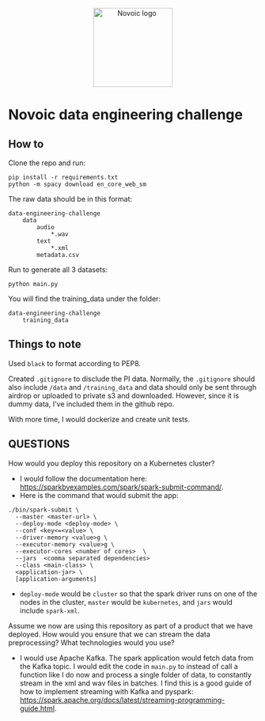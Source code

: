 <p align="center"><a href="https://novoic.com"><img src="https://assets.novoic.com/logo_320px.png" alt="Novoic logo" width="160"/></a></p>

# Novoic data engineering challenge

## How to

Clone the repo and run:
```
pip install -r requirements.txt
python -m spacy download en_core_web_sm
```

The raw data should be in this format:
```
data-engineering-challenge
    data
        audio
            *.wav
        text
            *.xml
        metadata.csv
```

Run to generate all 3 datasets:
```
python main.py
```

You will find the training_data under the folder:
```
data-engineering-challenge
    training_data
```

## Things to note

Used `black` to format according to PEP8.

Created `.gitignore` to disclude the PI data. Normally, the `.gitignore` should also include `/data` and `/training_data` and data should only be sent through airdrop or uploaded to private s3 and downloaded. However, since it is dummy data, I've included them in the github repo. 

With more time, I would dockerize and create unit tests.

## QUESTIONS

How would you deploy this repository on a Kubernetes cluster?

- I would follow the documentation here: https://sparkbyexamples.com/spark/spark-submit-command/.
- Here is the command that would submit the app:

```
./bin/spark-submit \
  --master <master-url> \
  --deploy-mode <deploy-mode> \
  --conf <key<=<value> \
  --driver-memory <value>g \
  --executor-memory <value>g \
  --executor-cores <number of cores>  \
  --jars  <comma separated dependencies>
  --class <main-class> \
  <application-jar> \
  [application-arguments]
  ```

  - `deploy-mode` would be `cluster` so that the spark driver runs on one of the nodes in the cluster, `master` would be `kubernetes`, and `jars` would include `spark-xml`. 


Assume we now are using this repository as part of a product that we have deployed. How would you ensure that we can stream the data preprocessing? What technologies would you use? 

- I would use Apache Kafka. The spark application would fetch data from the Kafka topic. I would edit the code in `main.py` to instead of call a function like I do now and process a single folder of data, to constantly stream in the xml and wav files in batches. I find this is a good guide of how to implement streaming with Kafka and pyspark: https://spark.apache.org/docs/latest/streaming-programming-guide.html.